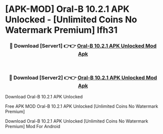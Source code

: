 # [APK-MOD] Oral-B 10.2.1 APK Unlocked - [Unlimited Coins No Watermark Premium] lfh31



<div align="center">
<h3>🔴 Download [Server1] 👉👉 <a href="https://momento.my/?title=Oral-B_10.2.1_APK_Unlocked">Oral-B 10.2.1 APK Unlocked Mod Apk</a></h3><br>

<h3>🔴 Download [Server2] 👉👉 <a href="https://momento.my/?title=Oral-B_10.2.1_APK_Unlocked">Oral-B 10.2.1 APK Unlocked Mod Apk</a></h3>
</div>



Download Oral-B 10.2.1 APK Unlocked 

Free APK MOD Oral-B 10.2.1 APK Unlocked [Unlimited Coins No Watermark Premium]

Download Oral-B 10.2.1 APK Unlocked [Unlimited Coins No Watermark Premium] Mod For Android
